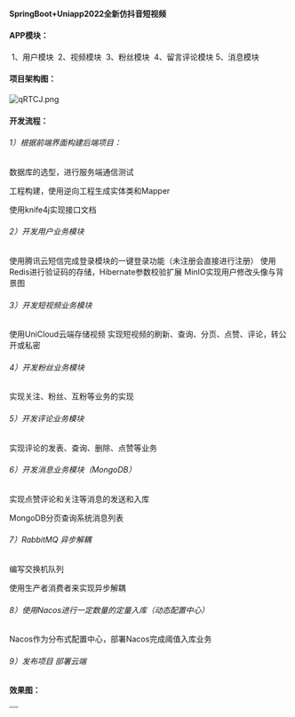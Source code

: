 #### SpringBoot+Uniapp2022全新仿抖音短视频



#### APP模块：

​		1、用户模块
​		2、视频模块
​		3、粉丝模块
​		4、留言评论模块
​		5、消息模块

#### 项目架构图：

![qRTCJ.png](https://s1.328888.xyz/2022/05/14/qRTCJ.png)



#### 开发流程：

###### 1）根据前端界面构建后端项目：
数据库的选型，进行服务端通信测试

工程构建，使用逆向工程生成实体类和Mapper

使用knife4j实现接口文档 

###### 2）开发用户业务模块
使用腾讯云短信完成登录模块的一键登录功能（未注册会直接进行注册）
使用Redis进行验证码的存储，Hibernate参数校验扩展
MinIO实现用户修改头像与背景图

###### 3）开发短视频业务模块 
使用UniCloud云端存储视频
实现短视频的刷新、查询、分页、点赞、评论，转公开或私密

###### 4）开发粉丝业务模块
实现关注、粉丝、互粉等业务的实现
###### 5）开发评论业务模块
实现评论的发表、查询、删除、点赞等业务
###### 6）开发消息业务模块（MongoDB）
实现点赞评论和关注等消息的发送和入库

MongoDB分页查询系统消息列表

###### 7）RabbitMQ 异步解耦

编写交换机队列

使用生产者消费者来实现异步解耦

###### 8）使用Nacos进行一定数量的定量入库（动态配置中心）

Nacos作为分布式配置中心，部署Nacos完成阈值入库业务

###### 9）发布项目 部署云端

#### 效果图：

<img src="https://s2.loli.net/2022/06/24/OU3FaQBlfd8Hurm.jpg" style="zoom:25%;" /><img src="https://s2.loli.net/2022/06/24/4BsWExympNbkMor.jpg" style="zoom:25%;" /><img src="https://s2.loli.net/2022/06/24/ZQtjMXzmqkIHcs1.jpg" style="zoom:25%;" /><img src="https://s2.loli.net/2022/06/24/WwgJB2hkLiPIqZS.jpg" style="zoom:25%;" />

